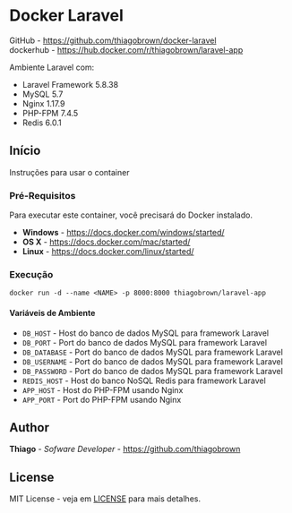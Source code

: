# Docker Laravel

GitHub - https://github.com/thiagobrown/docker-laravel<br>
dockerhub - https://hub.docker.com/r/thiagobrown/laravel-app

Ambiente Laravel com:

* Laravel Framework 5.8.38
* MySQL 5.7
* Nginx 1.17.9
* PHP-FPM 7.4.5
* Redis 6.0.1

## Início

Instruções para usar o container 

### Pré-Requisitos

Para executar este container, você precisará do Docker instalado.

* **Windows** - https://docs.docker.com/windows/started/
* **OS X** - https://docs.docker.com/mac/started/
* **Linux** - https://docs.docker.com/linux/started/

### Execução

```shell
docker run -d --name <NAME> -p 8000:8000 thiagobrown/laravel-app
```

#### Variáveis de Ambiente

* `DB_HOST` - Host do banco de dados MySQL para framework Laravel
* `DB_PORT` - Port do banco de dados MySQL para framework Laravel 
* `DB_DATABASE` - Port do banco de dados MySQL para framework Laravel 
* `DB_USERNAME` - Port do banco de dados MySQL para framework Laravel 
* `DB_PASSWORD` - Port do banco de dados MySQL para framework Laravel 
* `REDIS_HOST` - Host do banco NoSQL Redis para framework Laravel 
* `APP_HOST` - Host do PHP-FPM usando Nginx
* `APP_PORT` - Port do PHP-FPM usando Nginx

## Author

**Thiago** - *Sofware Developer* - https://github.com/thiagobrown

## License

MIT License - veja em [LICENSE](LICENSE) para mais detalhes.
